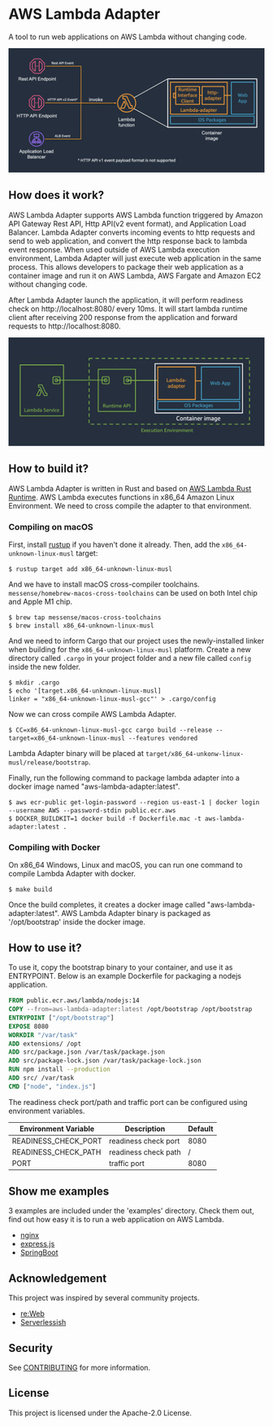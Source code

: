 # AWS Lambda Adapter

A tool to run web applications on AWS Lambda without changing code.

![Lambda Adapter](docs/images/lambda-adapter-overview.png)

## How does it work?

AWS Lambda Adapter supports AWS Lambda function triggered by Amazon API Gateway Rest API, Http API(v2 event format), and Application Load Balancer.
Lambda Adapter converts incoming events to http requests and send to web application, and convert the http response back to lambda event response. 
When used outside of AWS Lambda execution environment, Lambda Adapter will just execute web application in the same process. 
This allows developers to package their web application as a container image and run it on AWS Lambda, AWS Fargate and Amazon EC2 without changing code.

After Lambda Adapter launch the application, it will perform readiness check on http://localhost:8080/ every 10ms.
It will start lambda runtime client after receiving 200 response from the application and forward requests to http://localhost:8080. 

![lambda-runtime](docs/images/lambda-adapter-runtime.png)

## How to build it?

AWS Lambda Adapter is written in Rust and based on [AWS Lambda Rust Runtime](https://github.com/awslabs/aws-lambda-rust-runtime). 
AWS Lambda executes functions in x86_64 Amazon Linux Environment. We need to cross compile the adapter to that environment. 

### Compiling on macOS

First, install [rustup](https://rustup.rs/) if you haven't done it already. Then, add the `x86_64-unknown-linux-musl` target:

```shell
$ rustup target add x86_64-unknown-linux-musl
```

And we have to install macOS cross-compiler toolchains. `messense/homebrew-macos-cross-toolchains` can be used on both Intel chip and Apple M1 chip. 

```shell
$ brew tap messense/macos-cross-toolchains
$ brew install x86_64-unknown-linux-musl
```

And we need to inform Cargo that our project uses the newly-installed linker when building for the `x86_64-unknown-linux-musl` platform. 
Create a new directory called `.cargo` in your project folder and a new file called `config` inside the new folder.

```shell
$ mkdir .cargo
$ echo '[target.x86_64-unknown-linux-musl]
linker = "x86_64-unknown-linux-musl-gcc"' > .cargo/config
```

Now we can cross compile AWS Lambda Adapter. 

```shell
$ CC=x86_64-unknown-linux-musl-gcc cargo build --release --target=x86_64-unknown-linux-musl --features vendored
```

Lambda Adapter binary will be placed at `target/x86_64-unkonw-linux-musl/release/bootstrap`.

Finally, run the following command to package lambda adapter into a docker image named "aws-lambda-adapter:latest". 

```shell
$ aws ecr-public get-login-password --region us-east-1 | docker login --username AWS --password-stdin public.ecr.aws
$ DOCKER_BUILDKIT=1 docker build -f Dockerfile.mac -t aws-lambda-adapter:latest .
```

### Compiling with Docker
On x86_64 Windows, Linux and macOS, you can run one command to compile Lambda Adapter with docker. 

```shell
$ make build
```

Once the build completes, it creates a docker image called "aws-lambda-adapter:latest". AWS Lambda Adapter binary is packaged as '/opt/bootstrap' inside the docker image. 

## How to use it? 

To use it, copy the bootstrap binary to your container, and use it as ENTRYPOINT. 
Below is an example Dockerfile for packaging a nodejs application. 

```dockerfile
FROM public.ecr.aws/lambda/nodejs:14
COPY --from=aws-lambda-adapter:latest /opt/bootstrap /opt/bootstrap
ENTRYPOINT ["/opt/bootstrap"]
EXPOSE 8080
WORKDIR "/var/task"
ADD extensions/ /opt
ADD src/package.json /var/task/package.json
ADD src/package-lock.json /var/task/package-lock.json
RUN npm install --production
ADD src/ /var/task
CMD ["node", "index.js"]
```

The readiness check port/path and traffic port can be configured using environment variables. 

|Environment Variable|Description          |Default|
|--------------------|---------------------|-------|
|READINESS_CHECK_PORT|readiness check port | 8080  |
|READINESS_CHECK_PATH|readiness check path | /     |
|PORT                |traffic port         | 8080  |

## Show me examples

3 examples are included under the 'examples' directory. Check them out, find out how easy it is to run a web application on AWS Lambda. 

- [nginx](examples/nginx)
- [express.js](examples/expressjs)
- [SpringBoot](examples/springboot)


## Acknowledgement

This project was inspired by several community projects. 

- [re:Web](https://github.com/apparentorder/reweb)
- [Serverlessish](https://github.com/glassechidna/serverlessish)

## Security

See [CONTRIBUTING](CONTRIBUTING.md#security-issue-notifications) for more information.

## License

This project is licensed under the Apache-2.0 License.

